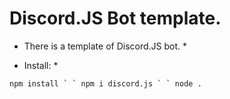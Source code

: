 # Discord.JS Bot template.

* There is a template of Discord.JS bot. *

* Install: *

``` npm install `
` npm i discord.js `
` node . ```
